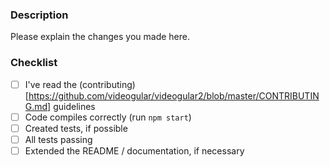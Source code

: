 ### Description
Please explain the changes you made here.

### Checklist
- [ ] I've read the (contributing)[https://github.com/videogular/videogular2/blob/master/CONTRIBUTING.md] guidelines
- [ ] Code compiles correctly (run `npm start`)
- [ ] Created tests, if possible
- [ ] All tests passing
- [ ] Extended the README / documentation, if necessary
